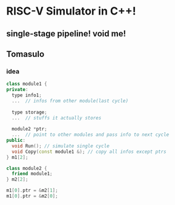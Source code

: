 # RISC-V Simulator in C++!

## single-stage pipeline! void me!

## Tomasulo

### idea

``` c++
class module1 {
private:
  type info1;
  ...  // infos from other module(last cycle)
  
  type storage;
  ...  // stuffs it actually stores
  
  module2 *ptr;
  ...  // point to other modules and pass info to next cycle
public:
  void Run(); // simulate single cycle
  void Copy(const module1 &); // copy all infos except ptrs
} m1[2];

class module2 {
  friend module1;
} m2[2];

m1[0].ptr = &m2[1];
m1[0].ptr = &m2[0];

```
